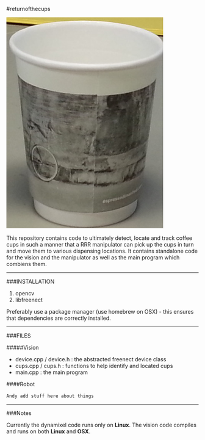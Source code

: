 #returnofthecups

<img src="cup.jpg" alt="cup" style="width:40;height:100">

This repository contains code to ultimately detect, locate and track coffee cups in such a manner that a RRR manipulator can pick up the cups in turn and move them to various dispensing locations. It contains standalone code for the vision and the manipulator as well as the main program which combiens them.

---

###INSTALLATION


1. opencv
2. libfreenect

Preferably use a package manager (use homebrew on OSX) - this ensures that dependencies
are correctly installed.

---

###FILES

#####Vision

* device.cpp / device.h : the abstracted freenect device class
* cups.cpp / cups.h : functions to help identify and located cups
* main.cpp : the main program


####Robot

```
Andy add stuff here about things
```

---

###Notes

Currently the dynamixel code runs only on __Linux__. The vision code compiles and runs on both __Linux__ and __OSX__.
